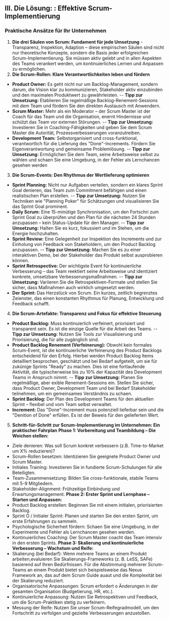 ## III. Die Lösung: : Effektive Scrum-Implementierung

### Praktische Ansätze für Ihr Unternehmen

1. **Die drei Säulen von Scrum: Fundament für jede Umsetzung** - 
Transparenz, Inspektion, Adaption – diese empirischen Säulen sind nicht nur theoretische Konzepte, sondern die Basis jeder erfolgreichen Scrum-Implementierung. Sie müssen aktiv gelebt und in allen Aspekten des Teams verankert werden, um kontinuierliches Lernen und Anpassen zu ermöglichen.
2. **Die Scrum-Rollen: Klare Verantwortlichkeiten leben und fördern**
- **Product Owner:** Es geht nicht nur um Backlog-Management, sondern darum, die Vision klar zu kommunizieren, Stakeholder aktiv einzubinden und den maximalen Produktwert zu gewährleisten.
-- **Tipp zur Umsetzung:** Etablieren Sie regelmäßige Backlog-Renement-Sessions mit dem Team und fördern Sie den direkten Austausch mit Anwendern.
- **Scrum Master:** Mehr als ein Moderator – der Scrum Master ist der Coach für das Team und die Organisation, enernt Hindernisse und schützt das Team vor externen Störungen.
-- **Tipp zur Umsetzung:** Investieren Sie in Coaching-Fähigkeiten und geben Sie dem Scrum Master die Autorität, Prozessverbesserungen voranzutreiben.
- **Development Team:** Selbstorganisiert und cross-funktional, verantwortlich für die Lieferung des "Done"-Increments. Fördern Sie Eigenverantwortung und gemeinsame Problemlösung.
-- **Tipp zur Umsetzung:** Ermöglichen Sie dem Team, seine Arbeitsweise selbst zu wählen und schaen Sie eine Umgebung, in der Fehler als Lernchancen gesehen werden
3. **Die Scrum-Events: Den Rhythmus der Wertlieferung optimieren**
- **Sprint Planning:** Nicht nur Aufgaben verteilen, sondern ein klares Sprint Goal denieren, das Team zum Commitment befähigen und einen realistischen Plan erstellen.
-- **Tipp zur Umsetzung:** Nutzen Sie Techniken wie "Planning Poker" für Schätzungen und visualisieren Sie das Sprint Goal prominent.
- **Daily Scrum:** Eine 15-minütige Synchronisation, um den Fortschri zum Sprint Goal zu überprüfen und den Plan für die nächsten 24 Stunden anzupassen – kein Status-Update für den Manager.
-- **Tipp zur Umsetzung:** Halten Sie es kurz, fokussiert und im Stehen, um die Energie hochzuhalten.
- **Sprint Review:** Eine Gelegenheit zur Inspektion des Increments und zur Einholung von Feedback von Stakeholdern, um den Product Backlog anzupassen.
-- **Tipp zur Umsetzung:** Machen Sie es zu einer interaktiven Demo, bei der Stakeholder das Produkt selbst ausprobieren können.
- **Sprint Retrospective:** Der wichtigste Event für kontinuierliche Verbesserung – das Team reektiert seine Arbeitsweise und identiziert konkrete, umsetzbare Verbesserungsmaßnahmen.
-- **Tipp zur Umsetzung:** Variieren Sie die Retrospektiven-Formate und stellen Sie sicher, dass Maßnahmen auch wirklich umgesetzt werden.
- **Der Sprint:** Das Herzstück von Scrum. Ein kurzes, zeitlich begrenztes Zeienster, das einen konstanten Rhythmus für Planung, Entwicklung und Feedback schafft.

4. **Die Scrum-Artefakte: Transparenz und Fokus für effektive Steuerung**
- **Product Backlog:** Muss kontinuierlich verfeinert, priorisiert und transparent sein. Es ist die einzige Quelle für die Arbeit des Teams.
-- **Tipp zur Umsetzung:** Nutzen Sie Tools zur Visualisierung und Priorisierung, die für alle zugänglich sind.
- **Product Backlog Renement (Verfeinerung):** Obwohl kein formales Scrum-Event, ist die kontinuierliche Verfeinerung des Product Backlogs entscheidend für den Erfolg. Hierbei werden Product Backlog Items detailliert besprochen, geschätzt und bei Bedarf aufgeteilt, um sie für zukünige Sprints "Ready" zu machen. Dies ist eine fortlaufende Aktivität, die typischerweise bis zu 10% der Kapazität des Development Teams in Anspruch nimmt.
-- **Tipp zur Umsetzung:** Planen Sie regelmäßige, aber exible Renement-Sessions ein. Stellen Sie sicher, dass Product Owner, Development Team und bei Bedarf Stakeholder teilnehmen, um ein gemeinsames Verständnis zu schaen.
- **Sprint Backlog:** Der Plan des Development Teams für den aktuellen Sprint – flexibel und vom Team selbst verwaltet.
- **Increment:** Das "Done"-Increment muss potenziell lieferbar sein und die "Denition of Done" erfüllen. Es ist der Beweis für den gelieferten Wert.

5. **Schritt-für-Schritt zur Scrum-Implementierung im Unternehmen: Ein praktischer Fahrplan**
**Phase 1: Vorbereitung und Teambildung – Die Weichen stellen:**
- Ziele denieren: Was soll Scrum konkret verbessern (z.B. Time-to-Market um X% reduzieren)?
- Scrum-Rollen besetzen: Identizieren Sie geeignete Product Owner und Scrum Master.
- Initiales Training: Investieren Sie in fundierte Scrum-Schulungen für alle Beteiligten.
- Team-Zusammensetzung: Bilden Sie cross-funktionale, stabile Teams mit 5-9 Mitgliedern.
- Stakeholder-Alignment: Frühzeitige Einbindung und Erwartungsmanagement.
**Phase 2: Erster Sprint und Lernphase – Starten und Anpassen:**
- Product Backlog erstellen: Beginnen Sie mit einem initialen, priorisierten Backlog.
- Sprint O / Initialer Sprint: Planen und starten Sie den ersten Sprint, um erste Erfahrungen zu sammeln.
- Psychologische Sicherheit fördern: Schaen Sie eine Umgebung, in der Experimente und Fehler als Lernchancen gesehen werden.
- Kontinuierliches Coaching: Der Scrum Master coacht das Team intensiv in den ersten Sprints.
**Phase 3: Skalierung und kontinuierliche Verbesserung – Wachstum und Reife:**
- Skalierung (bei Bedarf): Wenn mehrere Teams an einem Produkt arbeiten,evaluieren Sie Skalierungs-Frameworks (z. B. LeSS, SAFe) basierend auf Ihren Bedürfnissen. Für die Abstimmung mehrerer Scrum-Teams an einem Produkt bietet sich beispielsweise das Nexus Framework an, das auf dem Scrum Guide auaut und die Komplexität bei der Skalierung reduziert.
- Organisatorische Anpassungen: Scrum erfordert o Änderungen in der gesamten Organisation (Budgetierung, HR, etc.).
- Kontinuierliche Anpassung: Nutzen Sie Retrospektiven und Feedback, um die Scrum-Praktiken stetig zu verfeinern.
- Messung der Reife: Nutzen Sie unser Scrum-Reifegradmodell, um den Fortschritt zu verfolgen und gezielte Verbesserungen anzustoßen.